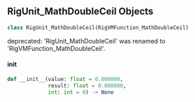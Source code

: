 ## RigUnit_MathDoubleCeil Objects

```python
class RigUnit_MathDoubleCeil(RigVMFunction_MathDoubleCeil)
```

deprecated: 'RigUnit_MathDoubleCeil' was renamed to 'RigVMFunction_MathDoubleCeil'.

<a id="unreal.RigUnit_MathDoubleCeil.__init__"></a>

#### __init__

```python
def __init__(value: float = 0.000000,
             result: float = 0.000000,
             int: int = 0) -> None
```

<a id="unreal.RigVMFunction_MathDoubleRound"></a>